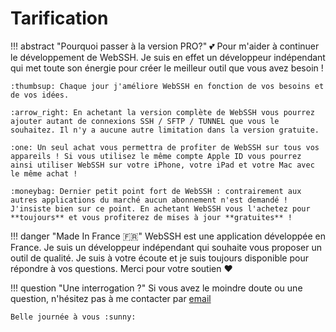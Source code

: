# Tarification

!!! abstract "Pourquoi passer à la version PRO?"
    :two_hearts: Pour m'aider à continuer le développement de WebSSH. Je suis en effet un développeur indépendant qui met toute son énergie pour créer le meilleur outil que vous avez besoin !

    :thumbsup: Chaque jour j'améliore WebSSH en fonction de vos besoins et de vos idées.

    :arrow_right: En achetant la version complète de WebSSH vous pourrez ajouter autant de connexions SSH / SFTP / TUNNEL que vous le souhaitez. Il n'y a aucune autre limitation dans la version gratuite.

    :one: Un seul achat vous permettra de profiter de WebSSH sur tous vos appareils ! Si vous utilisez le même compte Apple ID vous pourrez ainsi utiliser WebSSH sur votre iPhone, votre iPad et votre Mac avec le même achat !

    :moneybag: Dernier petit point fort de WebSSH : contrairement aux autres applications du marché aucun abonnement n'est demandé ! J'insiste bien sur ce point. En achetant WebSSH vous l'achetez pour **toujours** et vous profiterez de mises à jour **gratuites** !

!!! danger "Made In France :fr:"
     WebSSH est une application développée en France. Je suis un développeur indépendant qui souhaite vous proposer un outil de qualité. Je suis à votre écoute et je suis toujours disponible pour répondre à vos questions. Merci pour votre soutien :heart:

!!! question "Une interrogation ?"
    Si vous avez le moindre doute ou une question, n'hésitez pas à me contacter par [email](mailto:team@webssh.net)

    Belle journée à vous :sunny: